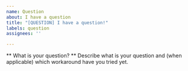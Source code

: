 ```yaml
---
name: Question
about: I have a question
title: "[QUESTION] I have a question!"
labels: question
assignees: ''

---
```


** What is your question? **
Describe what is your question and (when applicable) which workaround have you tried yet.
